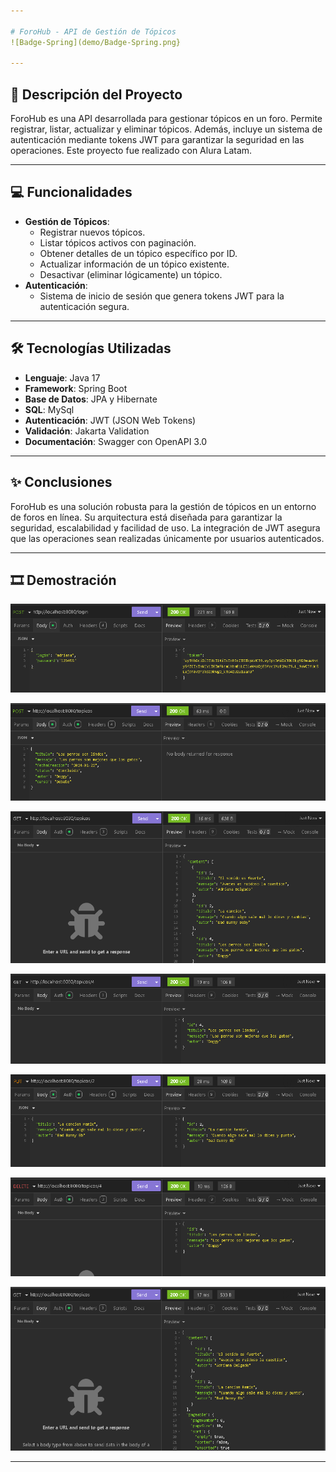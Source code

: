 ```yaml
---

# ForoHub - API de Gestión de Tópicos
![Badge-Spring](demo/Badge-Spring.png}

---
```


## 🔖 Descripción del Proyecto
ForoHub es una API desarrollada para gestionar tópicos en un foro. Permite registrar, listar, actualizar y eliminar tópicos. Además, incluye un sistema de autenticación mediante tokens JWT para garantizar la seguridad en las operaciones. Este proyecto fue realizado con Alura Latam.

---

## 💻 Funcionalidades
- **Gestión de Tópicos**:
  - Registrar nuevos tópicos.
  - Listar tópicos activos con paginación.
  - Obtener detalles de un tópico específico por ID.
  - Actualizar información de un tópico existente.
  - Desactivar (eliminar lógicamente) un tópico.
- **Autenticación**:
  - Sistema de inicio de sesión que genera tokens JWT para la autenticación segura.

---

## 🛠️ Tecnologías Utilizadas
- **Lenguaje**: Java 17
- **Framework**: Spring Boot
- **Base de Datos**: JPA y Hibernate
- **SQL**: MySql
- **Autenticación**: JWT (JSON Web Tokens)
- **Validación**: Jakarta Validation
- **Documentación**: Swagger con OpenAPI 3.0

---

## ✨ Conclusiones
ForoHub es una solución robusta para la gestión de tópicos en un entorno de foros en línea. Su arquitectura está diseñada para garantizar la seguridad, escalabilidad y facilidad de uso. La integración de JWT asegura que las operaciones sean realizadas únicamente por usuarios autenticados.

---
## 🎞 Demostración

![demo](demo/demo_1.png)

![demo](demo/demo_2.png)

![demo](demo/demo_3.png)

![demo](demo/demo_4.png)

![demo](demo/demo_5.png)

![demo](demo/demo_6.png)

![demo](demo/demo_7.png)

---
